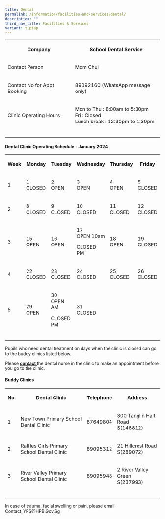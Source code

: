```yaml
---
title: Dental
permalink: /information/facilities-and-services/dental/
description: ""
third_nav_title: Facilities & Services
variant: tiptap
---
```

<table><tbody><tr><th rowspan="1" colspan="1"><p>Company</p></th><th rowspan="1" colspan="1"><p>School Dental Service</p></th></tr><tr><td rowspan="1" colspan="1"><p>Contact Person</p></td><td rowspan="1" colspan="1"><p>Mdm Chui</p></td></tr><tr><td rowspan="1" colspan="1"><p>Contact No for Appt Booking</p></td><td rowspan="1" colspan="1"><p>89092160 (WhatsApp message only)</p></td></tr><tr><td rowspan="1" colspan="1"><p>Clinic Operating Hours</p></td><td rowspan="1" colspan="1"><p>Mon to Thu : 8:00am to 5:30pm<br>Fri : Closed <br>Lunch break : 12:30pm to 1:30pm</p></td></tr><tr><td rowspan="1" colspan="1"><p></p></td><td rowspan="1" colspan="1"><p></p></td></tr></tbody></table><h4><strong>Dental Clinic Operating Schedule - January 2024</strong></h4><table><tbody><tr><th rowspan="1" colspan="1"><p>Week</p></th><th rowspan="1" colspan="1"><p>Monday</p></th><th rowspan="1" colspan="1"><p>Tuesday</p></th><th rowspan="1" colspan="1"><p>Wednesday</p></th><th rowspan="1" colspan="1"><p>Thursday</p></th><th rowspan="1" colspan="1"><p>Friday</p></th></tr><tr><td rowspan="1" colspan="1"><p>1</p></td><td rowspan="1" colspan="1"><p>1 CLOSED</p></td><td rowspan="1" colspan="1"><p>2<br>OPEN</p></td><td rowspan="1" colspan="1"><p>3<br>OPEN</p></td><td rowspan="1" colspan="1"><p>4<br>OPEN</p></td><td rowspan="1" colspan="1"><p>5<br>CLOSED</p></td></tr><tr><td rowspan="1" colspan="1"><p>2</p></td><td rowspan="1" colspan="1"><p>8<br>CLOSED</p></td><td rowspan="1" colspan="1"><p>9<br>CLOSED</p></td><td rowspan="1" colspan="1"><p>10<br>CLOSED</p></td><td rowspan="1" colspan="1"><p>11<br>CLOSED</p></td><td rowspan="1" colspan="1"><p>12<br>CLOSED</p></td></tr><tr><td rowspan="1" colspan="1"><p>3</p></td><td rowspan="1" colspan="1"><p>15<br>OPEN</p></td><td rowspan="1" colspan="1"><p>16<br>OPEN</p></td><td rowspan="1" colspan="1"><p>17<br>OPEN 10am</p><p>CLOSED PM</p></td><td rowspan="1" colspan="1"><p>18<br>OPEN</p></td><td rowspan="1" colspan="1"><p>19<br>CLOSED</p></td></tr><tr><td rowspan="1" colspan="1"><p>4</p></td><td rowspan="1" colspan="1"><p>22 CLOSED</p></td><td rowspan="1" colspan="1"><p>23<br>CLOSED</p></td><td rowspan="1" colspan="1"><p>24<br>CLOSED</p></td><td rowspan="1" colspan="1"><p>25<br>CLOSED</p></td><td rowspan="1" colspan="1"><p>26<br>CLOSED</p></td></tr><tr><td rowspan="1" colspan="1"><p>5</p></td><td rowspan="1" colspan="1"><p>29<br>OPEN</p></td><td rowspan="1" colspan="1"><p>30<br>OPEN AM</p><p>CLOSED PM</p></td><td rowspan="1" colspan="1"><p>31<br>CLOSED</p></td><td rowspan="1" colspan="1"><p></p></td><td rowspan="1" colspan="1"><p></p></td></tr><tr><td rowspan="1" colspan="1"><p></p></td><td rowspan="1" colspan="1"><p></p></td><td rowspan="1" colspan="1"><p></p></td><td rowspan="1" colspan="1"><p></p></td><td rowspan="1" colspan="1"><p></p></td><td rowspan="1" colspan="1"><p></p></td></tr></tbody></table><p>Pupils who need dental treatment on days when the clinic is closed can go to the buddy clinics listed below.</p><p>Please <strong><u>contact </u></strong>the dental nurse in the clinic to make an appointment before you go to the clinic.</p><h4><strong>Buddy Clinics</strong></h4><table><tbody><tr><th rowspan="1" colspan="1"><p>No.</p></th><th rowspan="1" colspan="1"><p>Dental Clinic</p></th><th rowspan="1" colspan="1"><p>Telephone</p></th><th rowspan="1" colspan="1"><p>Address</p></th></tr><tr><td rowspan="1" colspan="1"><p>1</p></td><td rowspan="1" colspan="1"><p>New Town Primary School Dental Clinic</p></td><td rowspan="1" colspan="1"><p>87649804</p></td><td rowspan="1" colspan="1"><p>300 Tanglin Halt Road<br>S(148812)</p></td></tr><tr><td rowspan="1" colspan="1"><p>2</p></td><td rowspan="1" colspan="1"><p>Raffles Girls Primary School Dental Clinic</p></td><td rowspan="1" colspan="1"><p>89095312</p></td><td rowspan="1" colspan="1"><p>21 Hillcrest Road<br>S(289072)</p></td></tr><tr><td rowspan="1" colspan="1"><p>3</p></td><td rowspan="1" colspan="1"><p>River Valley Primary School Dental Clinic</p></td><td rowspan="1" colspan="1"><p>89095948</p></td><td rowspan="1" colspan="1"><p>2 River Valley Green<br>S(237993)</p></td></tr><tr><td rowspan="1" colspan="1"><p></p></td><td rowspan="1" colspan="1"><p></p></td><td rowspan="1" colspan="1"><p></p></td><td rowspan="1" colspan="1"><p></p></td></tr></tbody></table><p>In case of trauma, facial swelling or pain, please email Contact_YPS@HPB.Gov.Sg</p>